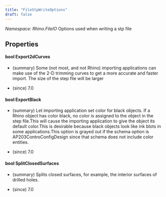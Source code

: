 ```yaml
---
title: "FileStpWriteOptions"
draft: false
---
```


*Namespace: Rhino.FileIO*
 Options used when writing a stp file 
## Properties
#### bool Export2dCurves
- (summary) 
     Some (not most, and not Rhino) importing applications can make use of
     the 2-D trimming curves to get a more accurate and faster import. The
     size of the step file will be larger
     
- (since) 7.0
#### bool ExportBlack
- (summary) 
     Let importing application set color for black objects. If a Rhino
     object has color black, no color is assigned to the object in the step
     file.This will cause the importing application to give the object its
     default color.This is desirable because black objects look like
     ink blots in some applications.This option is grayed out if the schema
     option is AP203ControConfigDesign since that schema does not include
     color entities.
     
- (since) 7.0
#### bool SplitClosedSurfaces
- (summary) 
     Splits closed surfaces, for example, the interior surfaces of drilled
     holes.
     
- (since) 7.0
